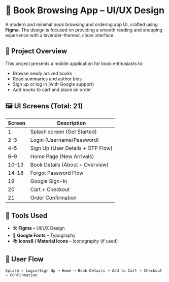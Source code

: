 # 📱 Book Browsing App – UI/UX Design

A modern and minimal book browsing and ordering app UI, crafted using **Figma**. The design is focused on providing a smooth reading and shopping experience with a lavender-themed, clean interface.

## 🎨 Project Overview

This project presents a mobile application for book enthusiasts to:
- Browse newly arrived books
- Read summaries and author bios
- Sign up or log in (with Google support)
- Add books to cart and place an order

## 🖼️ UI Screens (Total: 21)

| Screen | Description                        |
|--------|------------------------------------|
| 1      | Splash screen (Get Started)        |
| 2–3    | Login (Username/Password)          |
| 4–5    | Sign Up (User Details + OTP Flow)  |
| 6–9    | Home Page (New Arrivals)           |
| 10–13  | Book Details (About + Overview)    |
| 14–18  | Forgot Password Flow               |
| 19     | Google Sign-In                     |
| 20     | Cart + Checkout                    |
| 21     | Order Confirmation                 |

## 📌 Tools Used

- 🛠 **Figma** – UI/UX Design
- 🎨 **Google Fonts** – Typography
- 📚 **Icons8 / Material Icons** – Iconography (if used)

## 📱 User Flow

```text
Splash → Login/Sign Up → Home → Book Details → Add to Cart → Checkout → Confirmation
